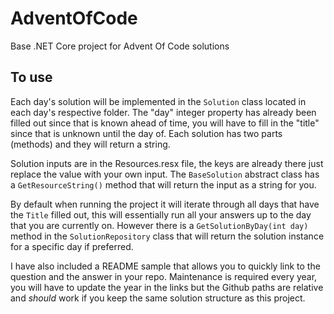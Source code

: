 # AdventOfCode
Base .NET Core project for Advent Of Code solutions

## To use

Each day's solution will be implemented in the `Solution` class located in each day's respective folder.  The "day" integer property has already been filled out since that is known ahead of time, you will have to fill in the "title" since that is unknown until the day of. Each solution has two parts (methods) and they will return a string.

Solution inputs are in the Resources.resx file, the keys are already there just replace the value with your own input.  The `BaseSolution` abstract class has a `GetResourceString()` method that will return the input as a string for you.

By default when running the project it will iterate through all days that have the `Title` filled out, this will essentially run all your answers up to the day that you are currently on. However there is a `GetSolutionByDay(int day)` method in the `SolutionRepository` class that will return the solution instance for a specific day if preferred. 

I have also included a README sample that allows you to quickly link to the question and the answer in your repo.  Maintenance is required every year, you will have to update the year in the links but the Github paths are relative and _should_ work if you keep the same solution structure as this project.
